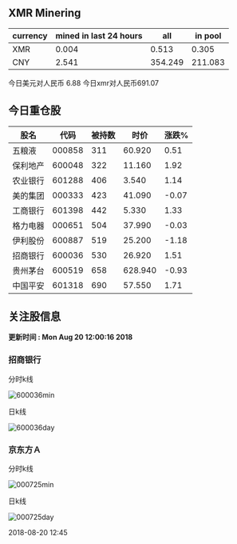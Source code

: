 ## XMR Minering

|currency|mined in last 24 hours|all|in pool|
|---|---|---|---|
|XMR|0.004|0.513|0.305|
|CNY|2.541|354.249|211.083|

今日美元对人民币 6.88	今日xmr对人民币691.07


## 今日重仓股 

|股名|代码|被持数|时价|涨跌%|
|---|---|---|---|---|
|五粮液|000858|311|60.920|0.51|
|保利地产|600048|322|11.160|1.92|
|农业银行|601288|406|3.540|1.14|
|美的集团|000333|423|41.090|-0.07|
|工商银行|601398|442|5.330|1.33|
|格力电器|000651|504|37.990|-0.03|
|伊利股份|600887|519|25.200|-1.18|
|招商银行|600036|530|26.920|1.51|
|贵州茅台|600519|658|628.940|-0.93|
|中国平安|601318|690|57.550|1.71|

## 关注股信息
**更新时间 : Mon Aug 20 12:00:16 2018**
### 招商银行 
分时k线

![600036min](http://image.sinajs.cn/newchart/min/n/sh600036.gif)

日k线

![600036day](http://image.sinajs.cn/newchart/daily/n/sh600036.gif)

### 京东方Ａ 
分时k线

![000725min](http://image.sinajs.cn/newchart/min/n/sz000725.gif)

日k线

![000725day](http://image.sinajs.cn/newchart/daily/n/sz000725.gif)

2018-08-20 12:45